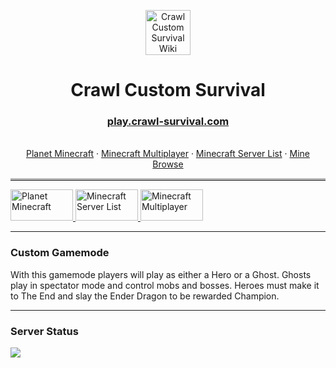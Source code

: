 <html>
	<style>
		/* Solid border */
		hr.solid {
		  border-top: 3px solid #bbb;
		}
	</style>
	<p align="center">
		<a href="https://www.crawl-survival.com/">
			<img src="https://www.crawl-survival.com/assets/server-icon.png?raw=true" alt="Crawl Custom Survival Wiki" width=72 height=72>
		</a>
		<h1 align="center">Crawl Custom Survival</h1>
		<a href="https://crawl-survival.com">
			<h3 align="center">play.crawl-survival.com</h3>
		</a>
		<p align="center">
			<br>
			<a href="https://www.crawl-survival.com/wiki/#hero-commands">Planet Minecraft</a>
			·
			<a href="https://www.crawl-survival.com/wiki/#craftable-spells">Minecraft Multiplayer</a>
			·
			<a href="https://www.crawl-survival.com/wiki/mobs-artifacts/">Minecraft Server List</a>
			·
			<a href="https://www.crawl-survival.com/wiki/#server-status">Mine Browse</a>
		</p>
	</p>
	<hr class="solid">
	<a href="https://www.crawl-survival.com/">
		<img src="https://www.crawl-survival.com/assets/pmc.png?raw=true" alt="Planet Minecraft" width=100 height=50>
	</a>
	<a href="https://www.crawl-survival.com/">
		<img src="https://www.crawl-survival.com/assets/msl.png?raw=true" alt="Minecraft Server List" width=100 height=50>
	</a>
	<a href="https://www.crawl-survival.com/">
		<img src="https://www.crawl-survival.com/assets/mm.jpg?raw=true" alt="Minecraft Multiplayer" width=100 height=50>
	</a>
</html>

***
### Custom Gamemode
With this gamemode players will play as either a Hero or a Ghost. Ghosts play in spectator mode and control mobs and bosses. Heroes must make it to The End and slay the Ender Dragon to be rewarded Champion.

***
### Server Status
![](https://camo.githubusercontent.com/5032f4f77c432e23d79f3f3cc30d35cbaa7438a76efda32f89997e6a975fcc08/687474703a2f2f7374617475732e6d636c6976652e65752f4d696e656372616674253230312e31362e332532304a61766125323045646974696f6e2f706c61792e637261776c2d737572766976616c2e636f6d2f32353536352f62616e6e65722e706e67?raw=true)